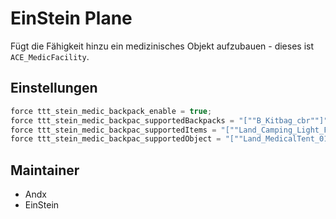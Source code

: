 # EinStein Plane

Fügt die Fähigkeit hinzu ein medizinisches Objekt aufzubauen - dieses ist `ACE_MedicFacility`.

## Einstellungen

```c++
force ttt_stein_medic_backpack_enable = true;
force ttt_stein_medic_backpac_supportedBackpacks = "[""B_Kitbag_cbr""]";
force ttt_stein_medic_backpac_supportedItems = "[""Land_Camping_Light_F"", ""Land_FirstAidKit_01_open_F"", ""Land_Defibrillator_F""]";
force ttt_stein_medic_backpac_supportedObject = "[""Land_MedicalTent_01_floor_dark_F""]";
```

## Maintainer

- Andx
- EinStein
